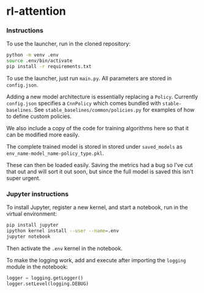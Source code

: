 # rl-attention

### Instructions

To use the launcher, run in the cloned repository:
```bash
python -m venv .env
source .env/bin/activate
pip install -r requirements.txt
```

To use the launcher, just run `main.py`. All parameters are stored in `config.json`.

Adding a new model architecture is essentially replacing a `Policy`. Currently `config.json` specifies a `CnnPolicy`
which comes bundled with `stable-baselines`. See `stable_baselines/common/policies.py` for examples of how to define
custom policies.

We also include a copy of the code for training algorithms here so that it can be modified more easily.

The complete trained model is stored in stored under `saved_models` as `env_name-model_name-policy_type.pkl`.

These can then be loaded easily. Saving the metrics had a bug so I've cut that out and will sort it out soon, but since
the full model is saved this isn't super urgent.

### Jupyter instructions

To install Jupyter, register a new kernel, and start a notebook, run in the virtual environment:
```bash
pip install jupyter
ipython kernel install --user --name=.env
jupyter notebook
```
Then activate the `.env` kernel in the notebook.

To make the logging work, add and execute after importing the `logging` module in the notebook:
```python
logger = logging.getLogger()
logger.setLevel(logging.DEBUG)
```
